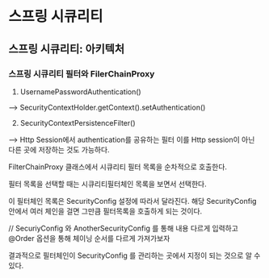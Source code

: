 # 스프링 시큐리티 

## 스프링 시큐리티: 아키텍처

###  스프링 시큐리티 필터와 FilerChainProxy

1. UsernamePasswordAuthentication()

--> SecurityContextHolder.getContext().setAuthentication() 


2. SecurityContextPersistenceFilter()

--> Http Session에서 authentication를 공유하는 필터  이를 Http session이 아닌 다른 곳에 저장하는 것도 가능하다.



FilterChainProxy 클래스에서 시큐리티 필터 목록을 순차적으로 호출한다. 

필터 목록을 선택할 때는 시큐리티필터체인 목록을 보면서 선택한다. 

이 필터체인 목록은 SecurityConfig 설정에 따라서 달라진다. 해당 SecurityConfig 안에서 여러 체인을 걸면 그만큼 필터목록을 호출하게 되는 것이다.

// SecuriyConfig 와 AnotherSecurityConfig 를 통해 내용 다르게 입력하고 @Order 옵션을 통해 체이닝 순서를 다르게 가져가보자

결과적으로 필터체인이 SecurityConfig 를 관리하는 곳에서 지정이 되는 것으로 알 수 있다. 

 